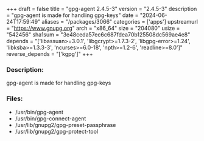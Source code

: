 +++
draft = false
title = "gpg-agent 2.4.5-3"
version = "2.4.5-3"
description = "gpg-agent is made for handling gpg-keys"
date = "2024-06-24T17:59:49"
aliases = "/packages/3066"
categories = ['apps']
upstreamurl = "https://www.gnupg.org"
arch = "x86_64"
size = "204080"
usize = "542456"
sha1sum = "3e48ceda57ec6c687fdea70b125508dc569ae4e8"
depends = "['libassuan>=3.0.1', 'libgcrypt>=1.7.3-2', 'libgpg-error>=1.24', 'libksba>=1.3.3-3', 'ncurses>=6.0-18', 'npth>=1.2-6', 'readline>=8.0']"
reverse_depends = "['kgpg']"
+++
### Description: 
gpg-agent is made for handling gpg-keys

### Files: 
* /usr/bin/gpg-agent
* /usr/bin/gpg-connect-agent
* /usr/lib/gnupg2/gpg-preset-passphrase
* /usr/lib/gnupg2/gpg-protect-tool
